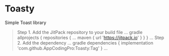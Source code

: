 # Toasty
Simple Toast library
> Step 1. Add the JitPack repository to your build file
 ... gradle
allprojects {
		repositories {
			...
			maven { url 'https://jitpack.io' }
		}
	}
...
> Step 2. Add the dependency
... gradle
dependencies {
implementation 'com.github.AppCodingPro:Toasty:Tag'
}
...



